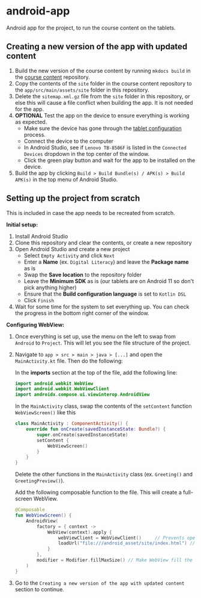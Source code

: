 # android-app
Android app for the project, to run the course content on the tablets.

## Creating a new version of the app with updated content

<!-- TODO: create a script to do this process -->

1. Build the new version of the course content by running `mkdocs build` in the [course content](https://github.com/UBC-ART-and-Justice/course-content) repository.
2. Copy the contents of the `site` folder in the course content repository to the `app/src/main/assets/site` folder in this repository.
3. Delete the `sitemap.xml.gz` file from the `site` folder in this repository, or else this will cause a file conflict when building the app. It is not needed for the app.
4. **OPTIONAL** Test the app on the device to ensure everything is working as expected. 
    - Make sure the device has gone through the [tablet configuration](https://github.com/UBC-ART-and-Justice/tablet-configuration) process.
    - Connect the device to the computer
    - In Android Studio, see if `Lenovo TB-8506F` is listed in the `Connected Devices` dropdown in the top center of the window.
    - Click the green play button and wait for the app to be installed on the device.
5. Build the app by clicking `Build > Build Bundle(s) / APK(s) > Build APK(s)` in the top menu of Android Studio.






## Setting up the project from scratch

This is included in case the app needs to be recreated from scratch.


**Initial setup:**

1. Install Android Studio
2. Clone this repository and clear the contents, or create a new repository
3. Open Android Studio and create a new project
    - Select `Empty Activity` and click `Next`
    - Enter a **Name** (ex. `Digital Literacy`) and leave the **Package name** as is
    - Swap the **Save location** to the repository folder
    - Leave the **Minimum SDK** as is (our tablets are on Android 11 so don't pick anything higher)
    - Ensure that the **Build configuration language** is set to `Kotlin DSL`
    - Click `Finish`
4. Wait for some time for the system to set everything up. You can check the progress in the bottom right corner of the window.

**Configuring WebView:**

1. Once everything is set up, use the menu on the left to swap from `Android` to `Project`. This will let you see the file structure of the project.
2. Navigate to `app > src > main > java > [...]` and open the `MainActivity.kt` file. Then do the following:

    In the **imports** section at the top of the file, add the following line:
    ```kotlin
    import android.webkit.WebView
    import android.webkit.WebViewClient
    import androidx.compose.ui.viewinterop.AndroidView
    ```

    In the `MainActivity` class, swap the contents of the `setContent` function `WebViewScreen()` like this
    ```kotlin
    class MainActivity : ComponentActivity() {
        override fun onCreate(savedInstanceState: Bundle?) {
            super.onCreate(savedInstanceState)
            setContent {
                WebViewScreen()
            }
        }
    }
    ```

    Delete the other functions in the `MainActivity` class (ex. `Greeting()` and `GreetingPreview()`).

    Add the following composable function to the file. This will create a full-screen WebView.
    ```kotlin
    @Composable
    fun WebViewScreen() {
        AndroidView(
            factory = { context ->
                WebView(context).apply {
                    webViewClient = WebViewClient()     // Prevents opening an external browser
                    loadUrl("file:///android_asset/site/index.html") // Load local content
                }
            },
            modifier = Modifier.fillMaxSize() // Make WebView fill the screen
        )
    }
    ```
3. Go to the `Creating a new version of the app with updated content` section to continue.